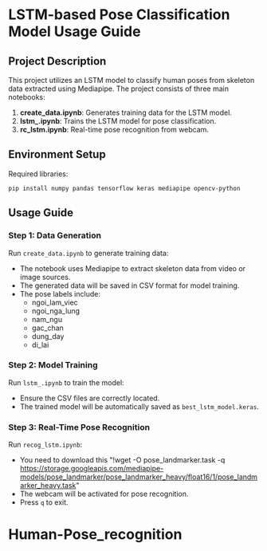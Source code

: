 # LSTM-based Pose Classification Model Usage Guide

## Project Description
This project utilizes an LSTM model to classify human poses from skeleton data extracted using Mediapipe. The project consists of three main notebooks:

1. **create_data.ipynb**: Generates training data for the LSTM model.
2. **lstm_.ipynb**: Trains the LSTM model for pose classification.
3. **rc_lstm.ipynb**: Real-time pose recognition from webcam.

## Environment Setup
Required libraries:
```
pip install numpy pandas tensorflow keras mediapipe opencv-python
```

## Usage Guide
### Step 1: Data Generation
Run `create_data.ipynb` to generate training data:
- The notebook uses Mediapipe to extract skeleton data from video or image sources.
- The generated data will be saved in CSV format for model training.
- The pose labels include:
  - ngoi_lam_viec
  - ngoi_nga_lung
  - nam_ngu
  - gac_chan
  - dung_day
  - di_lai

### Step 2: Model Training
Run `lstm_.ipynb` to train the model:
- Ensure the CSV files are correctly located.
- The trained model will be automatically saved as `best_lstm_model.keras`.

### Step 3: Real-Time Pose Recognition
Run `recog_lstm.ipynb`:
- You need to download this "!wget -O pose_landmarker.task -q https://storage.googleapis.com/mediapipe-models/pose_landmarker/pose_landmarker_heavy/float16/1/pose_landmarker_heavy.task"
- The webcam will be activated for pose recognition.
- Press `q` to exit.

# Human-Pose_recognition
